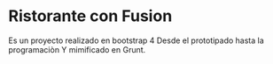 # Ristorante con Fusion
Es un proyecto realizado en bootstrap 4
Desde el prototipado hasta la programaciòn
Y mimificado en Grunt.
